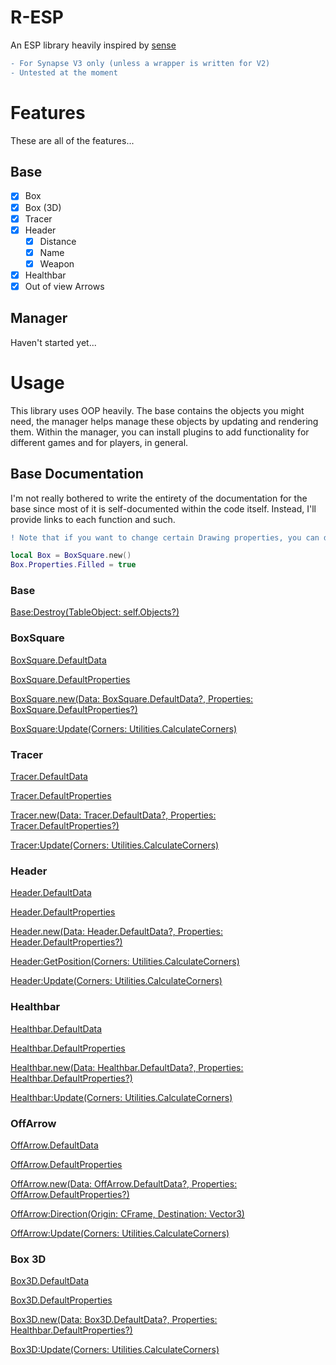 # R-ESP

An ESP library heavily inspired by [sense]()

```diff 
- For Synapse V3 only (unless a wrapper is written for V2)
- Untested at the moment
```

# Features

These are all of the features...

## Base
- [x] Box
- [x] Box (3D)
- [x] Tracer
- [x] Header
  - [x] Distance
  - [x] Name
  - [x] Weapon
- [x] Healthbar
- [x] Out of view Arrows

## Manager

Haven't started yet...

# Usage

This library uses OOP heavily. The base contains the objects you might need, the manager helps manage these objects by updating and rendering them. Within the manager, you can install plugins to add functionality for different games and for players, in general.

## Base Documentation

I'm not really bothered to write the entirety of the documentation for the base since most of it is self-documented within the code itself. Instead, I'll provide links to each function and such.

```diff
! Note that if you want to change certain Drawing properties, you can do this via changing the class' Properties variable (example below). It may be overwritten though. 
```

```lua
local Box = BoxSquare.new()
Box.Properties.Filled = true
```

### Base

[Base:Destroy(TableObject: self.Objects?)](https://github.com/Stefanuk12/R-ESP/blob/master/Base.lua#L319-L336)

### BoxSquare

[BoxSquare.DefaultData](https://github.com/Stefanuk12/R-ESP/blob/master/Base.lua#L370-L373)

[BoxSquare.DefaultProperties](https://github.com/Stefanuk12/R-ESP/blob/master/Base.lua#L374-L389)

[BoxSquare.new(Data: BoxSquare.DefaultData?, Properties: BoxSquare.DefaultProperties?)](https://github.com/Stefanuk12/R-ESP/blob/master/Base.lua#L391-L409)

[BoxSquare:Update(Corners: Utilities.CalculateCorners)](https://github.com/Stefanuk12/R-ESP/blob/master/Base.lua#L411-L431)

### Tracer

[Tracer.DefaultData](https://github.com/Stefanuk12/R-ESP/blob/master/Base.lua#L441-L444)

[Tracer.DefaultProperties](https://github.com/Stefanuk12/R-ESP/blob/master/Base.lua#L445-L460)

[Tracer.new(Data: Tracer.DefaultData?, Properties: Tracer.DefaultProperties?)](https://github.com/Stefanuk12/R-ESP/blob/master/Base.lua#L462-L480)

[Tracer:Update(Corners: Utilities.CalculateCorners)](https://github.com/Stefanuk12/R-ESP/blob/master/Base.lua#L482-L506)

### Header

[Header.DefaultData](https://github.com/Stefanuk12/R-ESP/blob/master/Base.lua#L516-L542)

[Header.DefaultProperties](https://github.com/Stefanuk12/R-ESP/blob/master/Base.lua#L543-L558)

[Header.new(Data: Header.DefaultData?, Properties: Header.DefaultProperties?)](https://github.com/Stefanuk12/R-ESP/blob/master/Base.lua#L560-L578)

[Header:GetPosition(Corners: Utilities.CalculateCorners)](https://github.com/Stefanuk12/R-ESP/blob/master/Base.lua#L580-L602)

[Header:Update(Corners: Utilities.CalculateCorners)](https://github.com/Stefanuk12/R-ESP/blob/master/Base.lua#L604-L620)

### Healthbar

[Healthbar.DefaultData](https://github.com/Stefanuk12/R-ESP/blob/master/Base.lua#L630-L641)

[Healthbar.DefaultProperties](https://github.com/Stefanuk12/R-ESP/blob/master/Base.lua#L642-L672)

[Healthbar.new(Data: Healthbar.DefaultData?, Properties: Healthbar.DefaultProperties?)](https://github.com/Stefanuk12/R-ESP/blob/master/Base.lua#L674-L692)

[Healthbar:Update(Corners: Utilities.CalculateCorners)](https://github.com/Stefanuk12/R-ESP/blob/master/Base.lua#L694-L729)

### OffArrow

[OffArrow.DefaultData](https://github.com/Stefanuk12/R-ESP/blob/master/Base.lua#L739-L747)

[OffArrow.DefaultProperties](https://github.com/Stefanuk12/R-ESP/blob/master/Base.lua#L748-L766)

[OffArrow.new(Data: OffArrow.DefaultData?, Properties: OffArrow.DefaultProperties?)](https://github.com/Stefanuk12/R-ESP/blob/master/Base.lua#L768-L786)

[OffArrow:Direction(Origin: CFrame, Destination: Vector3)](https://github.com/Stefanuk12/R-ESP/blob/master/Base.lua#L788-L798)

[OffArrow:Update(Corners: Utilities.CalculateCorners)](https://github.com/Stefanuk12/R-ESP/blob/master/Base.lua#L800-L830)

### Box 3D

[Box3D.DefaultData](https://github.com/Stefanuk12/R-ESP/blob/master/Base.lua#L840-L843)

[Box3D.DefaultProperties](https://github.com/Stefanuk12/R-ESP/blob/master/Base.lua#L844-L856)

[Box3D.new(Data: Box3D.DefaultData?, Properties: Healthbar.DefaultProperties?)](https://github.com/Stefanuk12/R-ESP/blob/master/Base.lua#L858-L876)

[Box3D:Update(Corners: Utilities.CalculateCorners)](https://github.com/Stefanuk12/R-ESP/blob/master/Base.lua#L878-L906)